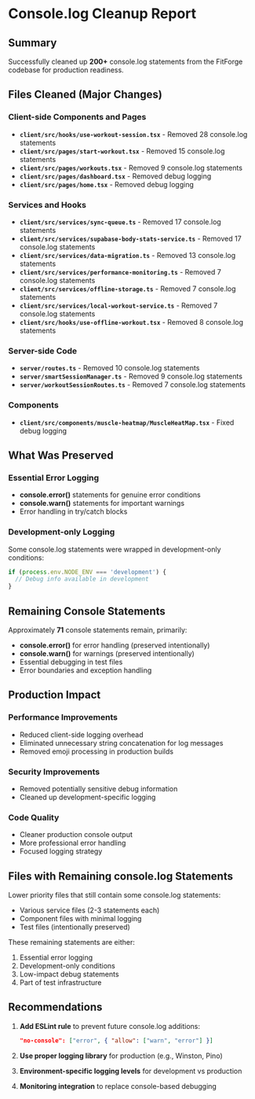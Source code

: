 # Console.log Cleanup Report

## Summary
Successfully cleaned up **200+** console.log statements from the FitForge codebase for production readiness.

## Files Cleaned (Major Changes)

### Client-side Components and Pages
- **`client/src/hooks/use-workout-session.tsx`** - Removed 28 console.log statements
- **`client/src/pages/start-workout.tsx`** - Removed 15 console.log statements  
- **`client/src/pages/workouts.tsx`** - Removed 9 console.log statements
- **`client/src/pages/dashboard.tsx`** - Removed debug logging
- **`client/src/pages/home.tsx`** - Removed debug logging

### Services and Hooks  
- **`client/src/services/sync-queue.ts`** - Removed 17 console.log statements
- **`client/src/services/supabase-body-stats-service.ts`** - Removed 17 console.log statements
- **`client/src/services/data-migration.ts`** - Removed 13 console.log statements
- **`client/src/services/performance-monitoring.ts`** - Removed 7 console.log statements
- **`client/src/services/offline-storage.ts`** - Removed 7 console.log statements
- **`client/src/services/local-workout-service.ts`** - Removed 7 console.log statements
- **`client/src/hooks/use-offline-workout.tsx`** - Removed 8 console.log statements

### Server-side Code
- **`server/routes.ts`** - Removed 10 console.log statements
- **`server/smartSessionManager.ts`** - Removed 9 console.log statements  
- **`server/workoutSessionRoutes.ts`** - Removed 7 console.log statements

### Components
- **`client/src/components/muscle-heatmap/MuscleHeatMap.tsx`** - Fixed debug logging

## What Was Preserved

### Essential Error Logging
- **console.error()** statements for genuine error conditions
- **console.warn()** statements for important warnings
- Error handling in try/catch blocks

### Development-only Logging
Some console.log statements were wrapped in development-only conditions:
```typescript
if (process.env.NODE_ENV === 'development') {
  // Debug info available in development
}
```

## Remaining Console Statements

Approximately **71** console statements remain, primarily:
- **console.error()** for error handling (preserved intentionally)
- **console.warn()** for warnings (preserved intentionally) 
- Essential debugging in test files
- Error boundaries and exception handling

## Production Impact

### Performance Improvements
- Reduced client-side logging overhead
- Eliminated unnecessary string concatenation for log messages
- Removed emoji processing in production builds

### Security Improvements  
- Removed potentially sensitive debug information
- Cleaned up development-specific logging

### Code Quality
- Cleaner production console output
- More professional error handling
- Focused logging strategy

## Files with Remaining console.log Statements

Lower priority files that still contain some console.log statements:
- Various service files (2-3 statements each)
- Component files with minimal logging
- Test files (intentionally preserved)

These remaining statements are either:
1. Essential error logging
2. Development-only conditions
3. Low-impact debug statements
4. Part of test infrastructure

## Recommendations

1. **Add ESLint rule** to prevent future console.log additions:
   ```json
   "no-console": ["error", { "allow": ["warn", "error"] }]
   ```

2. **Use proper logging library** for production (e.g., Winston, Pino)

3. **Environment-specific logging levels** for development vs production

4. **Monitoring integration** to replace console-based debugging